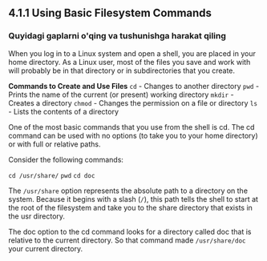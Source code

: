 ## 4.1.1 Using Basic Filesystem Commands

### Quyidagi gaplarni o'qing va tushunishga harakat qiling

When you log in to a Linux system and open a shell, you are placed in your home directory. 
As a Linux user, most of the files you save and work with will probably be in that directory or in subdirectories that
you create.

**Commands to Create and Use Files**
`cd` - Changes to another directory
`pwd` - Prints the name of the current (or present) working directory
`mkdir` - Creates a directory
`chmod` - Changes the permission on a file or directory
`ls` - Lists the contents of a directory


One of the most basic commands that you use from the shell is cd. The cd command can be used with no options (to take you to your home directory) or with full or relative paths.

Consider the following commands:

`cd /usr/share/`
`pwd`
`cd doc`

The `/usr/share` option represents the absolute path to a directory on the system. Because it begins with a slash (`/`), this path tells the shell to start at the root of the filesystem and take you to the share directory that exists in the usr directory. 

The doc option to the cd command looks for a directory called doc that is relative to the current directory. So that command made `/usr/share/doc` your current directory.

